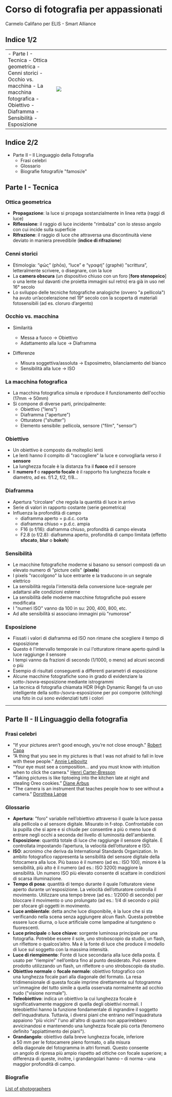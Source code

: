 # Corso di fotografia per appassionati
Carmelo Califano per ELIS - Smart Alliance

## Indice 1/2
<table border="0">
  <tr>
    <td width="30%">
- Parte I - Tecnica
  - Ottica geometrica
  - Cenni storici
  - Occhio vs. macchina
  - La macchina fotografica
  - Obiettivo
  - Diaframma
  - Sensibilità
  - Esposizione
    </td>
    <td><img src="https://upload.wikimedia.org/wikipedia/en/3/38/Feininger%2C_The_Photojournalist.jpg"></td>
  </tr>
</table>

## Indice 2/2
- Parte II – Il Linguaggio della Fotografia
  - Frasi celebri
  - Glossario
  - Biografie fotografi/e "famosi/e"

## Parte I - Tecnica

### Ottica geometrica
- **Propagazione**: la luce si propaga sostanzialmente in linea retta (raggi di luce)
- **Riflessione**: il raggio di luce incidente "rimbalza" con lo stesso angolo con cui incide sulla superficie
- **Rifrazione**: il raggio di luce che attraversa una discontinuità viene deviato in maniera prevedibile (**indice di rifrazione**)

### Cenni storici
- Etimologia: “φῶς” (phōs), “luce” e “γραφή” (graphé) ”scrittura”, letteralmente scrivere, o disegnare, con la luce
- La **camera obscura** (un dispositivo chiuso con un foro [**foro stenopeico**] o una lente sul davanti che proietta immagini sul retro) era già in uso nel 16° secolo
- Lo sviluppo delle tecniche fotografiche analogiche (ovvero "a pellicola") ha avuto un’accelerazione nel 19° secolo con la scoperta di materiali fotosensibili (ad es. cloruro d’argento)

### Occhio vs. macchina
- Similarità
  - Messa a fuoco -> Obiettivo
  - Adattamento alla luce -> Diaframma

- Differenze
  - Misura soggettiva/assoluta -> Esposimetro, bilanciamento del bianco
  - Sensibilità alla luce -> ISO

### La macchina fotografica
- La macchina fotografica simula e riproduce il funzionamento dell'occhio (17mm -> 50mm)
- Si compone di diverse parti, principalmente:
  - Obiettivo ("lens")
  - Diaframma ("aperture")
  - Otturatore ("shutter")
  - Elemento sensibile: pellicola, sensore ("film", "sensor")

### Obiettivo
- Un obiettivo è composto da molteplici lenti
- Le lenti hanno il compito di "raccogliere" la luce e convogliarla verso il **sensore**
- La lunghezza focale è la distanza fra il **fuoco** ed il sensore
- Il **numero f** o **rapporto focale** è il rapporto fra lunghezza focale e diametro, ad es. f/1.2, f/2, f/8…

### Diaframma
- Apertura “circolare” che regola la quantità di luce in arrivo
- Serie di valori in rapporto costante (serie geometrica)
- Influenza la profondità di campo
  - diaframma aperto = p.d.c. corta
  - diaframma chiuso = p.d.c. ampia
  - F16 (o f/16): diaframma chiuso, profondità di campo elevata
  - F2.8 (o f/2.8): diaframma aperto, profondità di campo limitata (effetto **sfocato**, **blur** o **bokeh**)

### Sensibilità
- Le macchine fotografiche moderne si basano su sensori composti da un elevato numero di "picture cells" (**pixels**)
- I pixels "raccolgono" la luce entrante e la traducono in un segnale elettrico
- La sensibilità regola l'intensità della conversione luce-segnale per adattarsi alle condizioni esterne
- La sensibilità delle moderne macchine fotografiche può essere modificata
- I "numeri ISO" vanno da 100 in su: 200, 400, 800, etc.
- Ad alte sensibilità si associano immagini più "rumorose"

### Esposizione
- Fissati i valori di diaframma ed ISO non rimane che scegliere il tempo di esposizione
- Questo è l'intervallo temporale in cui l'otturatore rimane aperto quindi la luce raggiunge il sensore
- I tempi vanno da frazioni di secondo (1/1000, o meno) ad alcuni secondi o più
- Esempio di risultati conseguenti a differenti parametri di esposizione
- Alcune macchine fotografiche sono in grado di evidenziare la sotto-/sovra-esposizione mediante istrogrammi
- La tecnica di fotografia chiamata HDR (High Dynamic Range) fa un uso intelligente della sotto-/sovra-esposizione per poi comporre (stitching) una foto in cui sono evidenziati tutti i colori

----

## Parte II - Il Linguaggio della fotografia

### Frasi celebri
- "If your pictures aren’t good enough, you’re not close enough." [Robert Capa](https://en.wikipedia.org/wiki/Robert_Capa)
- “A thing that you see in my pictures is that I was not afraid to fall in love with these people.” [Annie Leibovitz](https://en.wikipedia.org/wiki/Annie_Leibovitz)
- "Your eye must see a composition… and you must know with intuition when to click the camera." [Henri Carter-Bresson](https://en.wikipedia.org/wiki/Henri_Cartier-Bresson)
- “Taking pictures is like tiptoeing into the kitchen late at night and stealing Oreo cookies.” [Diane Arbus](https://en.wikipedia.org/wiki/Diane_Arbus)
- “The camera is an instrument that teaches people how to see without a camera.” [Dorothea Lange](https://en.wikipedia.org/wiki/Dorothea_Lange)

### Glossario
- **Apertura**: "foro" variabile nell’obiettivo attraverso il quale la luce passa alla pellicola o al sensore digitale. Misurato in f-stop. Confrontabile con la pupilla che si apre e si chiude per consentire a più o meno luce di entrare negli occhi a seconda del livello di luminosità dell'ambiente.
- **Esposizione**: quantità totale di luce che raggiunge il sensore digitale. È controllata impostando l’apertura, la velocità dell’otturatore e ISO.
- **ISO**: acronimo che deriva da International Standards Organization. In ambito fotografico rappresenta la sensibilità del sensore digitale della fotocamera alla luce. Più basso è il numero (ad es.: ISO 100), minore è la sensibilità, più alto è il numero (ad es.: ISO 3200) maggiore la sensibilità. Un numero ISO più elevato consente di scattare in condizioni di scarsa illuminazione.
- **Tempo di posa**: quantità di tempo durante il quale l’otturatore viene aperto durante un'esposizione. La velocità dell’otturatore controlla il movimento. Utilizzare una tempo breve (ad es.: 1/2000 di secondo) per bloccare il movimento o uno prolungato (ad es.: 1/4 di secondo o più) per sfocare gli oggetti in movimento.
- **Luce ambientale**: detta anche luce disponibile, è la luce che si sta verificando nella scena senza aggiungere alcun flash. Questa potrebbe essere luce diurna, o luce artificiale come lampadine al tungsteno o fluorescenti.
- **Luce principale** o **luce chiave**: sorgente luminosa principale per una fotografia. Potrebbe essere il sole, uno stroboscopio da studio, un flash, un riflettore o qualcos’altro. Ma è la fonte di luce che produce il modello di luce sul soggetto con la massima intensità.
- **Luce di riempimento**: Fonte di luce secondaria alla luce della posta. È usato per “riempire” nell’ombra fino al punto desiderato. Può essere prodotto utilizzando un flash, un riflettore o uno stroboscopio da studio.
- **Obiettivo normale** o **focale normale**: obiettivo fotografico con una lunghezza focale pari alla diagonale del formato. La resa tridimensionale di questa focale imprime direttamente sul fotogramma un'immagine del tutto simile a quella osservata normalmente ad occhio nudo ("visione normale").
- **Teleobiettivo**: indica un obiettivo la cui lunghezza focale è significativamente maggiore di quella degli obiettivi normali. I teleobiettivi hanno la funzione fondamentale di ingrandire il soggetto dell'inquadratura. Tuttavia, i diversi piani che entrano nell'inquadratura appaiono "più vicini" l'uno all'altro di quanto non apparirebbero avvicinandosi e mantenendo una lunghezza focale più corta (fenomeno definito "appiattimento dei piani").
- **Grandangolo**: obiettivo dalla breve lunghezza focale, inferiore a 50 mm per le fotocamere pieno formato, o alla misura della diagonale del fotogramma in altri formati. Questo consente un angolo di ripresa più ampio rispetto ad ottiche con focale superiore; a differenza di queste, inoltre, i grandangolari hanno – di norma – una maggior profondità di campo.

### Biografie
[List of photographers](https://en.wikipedia.org/wiki/List_of_photographers)

